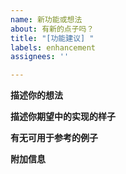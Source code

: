 ```yaml
---
name: 新功能或想法
about: 有新的点子吗？
title: "[功能建议] "
labels: enhancement
assignees: ''

---
```


<!--请注意，如果是想添加新的真心话大冒险词条，请前往 https://github.com/CKylinMC/TOD_Dict/issues/new/choose  而不是在这里反馈。-->

**描述你的想法**

**描述你期望中的实现的样子**

**有无可用于参考的例子**

**附加信息**
